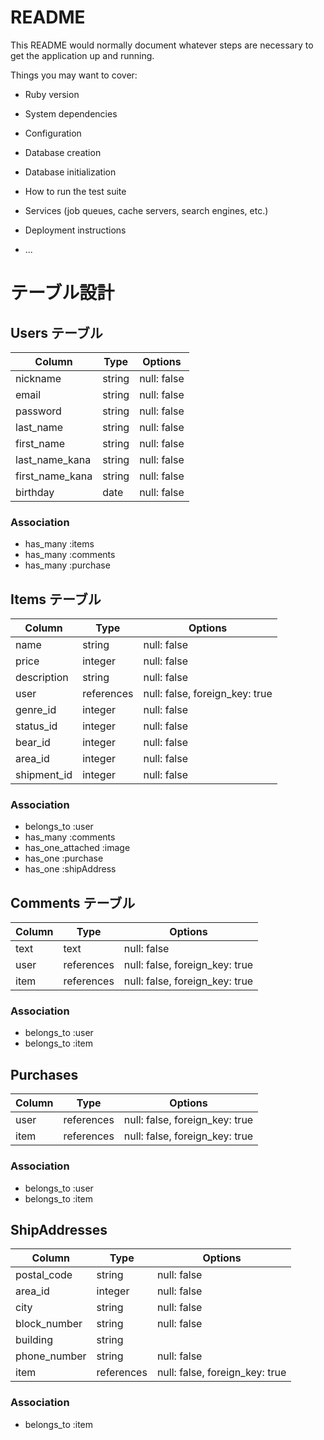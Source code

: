 # README

This README would normally document whatever steps are necessary to get the
application up and running.

Things you may want to cover:

* Ruby version

* System dependencies

* Configuration

* Database creation

* Database initialization

* How to run the test suite

* Services (job queues, cache servers, search engines, etc.)

* Deployment instructions

* ...

# テーブル設計

## Users テーブル

| Column          | Type   | Options     |
| --------------- | ------ | ----------- |
| nickname        | string | null: false |
| email           | string | null: false |
| password        | string | null: false |
| last_name       | string | null: false |
| first_name      | string | null: false |
| last_name_kana  | string | null: false |
| first_name_kana | string | null: false |
| birthday        | date   | null: false |

### Association

- has_many :items
- has_many :comments
- has_many :purchase

## Items テーブル

| Column      | Type    | Options     |
| ----------- | ------- | ----------- |
| name        | string  | null: false |
| price       | integer | null: false |
| description | string  | null: false |
| user        | references | null: false, foreign_key: true |
| genre_id    | integer | null: false |
| status_id   | integer | null: false |
| bear_id     | integer | null: false |
| area_id     | integer | null: false |
| shipment_id | integer | null: false |

### Association

- belongs_to :user
- has_many :comments
- has_one_attached :image
- has_one :purchase
- has_one :shipAddress

## Comments テーブル

| Column | Type        | Options                        |
| ------ | ----------- | ------------------------------ |
| text   | text        | null: false                    |
| user   | references  | null: false, foreign_key: true |
| item   | references  | null: false, foreign_key: true |

### Association

- belongs_to :user
- belongs_to :item

## Purchases

| Column | Type        | Options                        |
| ------ | ----------- | ------------------------------ |
| user   | references  | null: false, foreign_key: true |
| item   | references  | null: false, foreign_key: true |

### Association

- belongs_to :user
- belongs_to :item

## ShipAddresses

| Column       | Type    | Options     |
| ------------ | ------- | ----------- |
| postal_code  | string  | null: false |
| area_id      | integer | null: false |
| city         | string  | null: false |
| block_number | string  | null: false |
| building     | string  |  |
| phone_number | string  | null: false |
| item         | references | null: false, foreign_key: true |

### Association

- belongs_to :item

